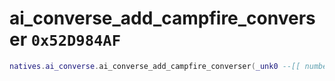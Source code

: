 # ai_converse_add_campfire_converser `0x52D984AF`

```lua
natives.ai_converse.ai_converse_add_campfire_converser(_unk0 --[[ number ]])
```